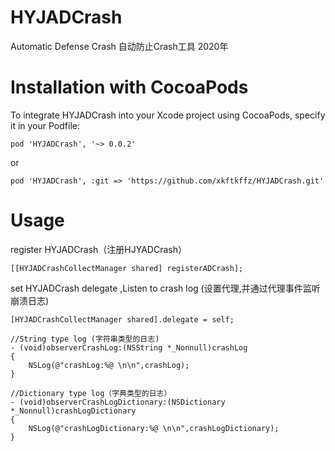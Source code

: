 # HYJADCrash
Automatic Defense Crash 自动防止Crash工具 2020年


# Installation with CocoaPods
To integrate HYJADCrash into your Xcode project using CocoaPods, specify it in your Podfile:
```
pod 'HYJADCrash', '~> 0.0.2'
```
or
```
pod 'HYJADCrash', :git => 'https://github.com/xkftkffz/HYJADCrash.git'
```

# Usage

register HYJADCrash（注册HJYADCrash）
```
[[HYJADCrashCollectManager shared] registerADCrash];
```
set HYJADCrash delegate ,Listen to crash log (设置代理,并通过代理事件监听崩溃日志)
```
[HYJADCrashCollectManager shared].delegate = self;

//String type log (字符串类型的日志)
- (void)observerCrashLog:(NSString *_Nonnull)crashLog
{
    NSLog(@"crashLog:%@ \n\n",crashLog);
}

//Dictionary type log（字典类型的日志）
- (void)observerCrashLogDictionary:(NSDictionary *_Nonnull)crashLogDictionary
{
    NSLog(@"crashLogDictionary:%@ \n\n",crashLogDictionary);
}
```
